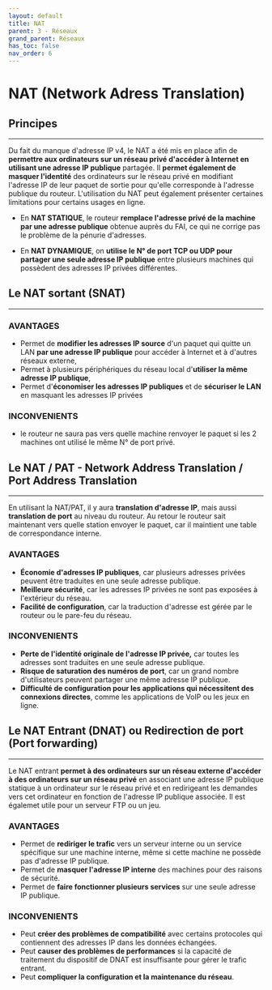```yaml
---
layout: default
title: NAT
parent: 3 - Réseaux
grand_parent: Réseaux
has_toc: false
nav_order: 6
---
```


# NAT (Network Adress Translation)

## Principes

---

Du fait du manque d'adresse IP v4, le NAT a été mis en place afin de **permettre aux ordinateurs sur un réseau privé d'accéder à Internet en utilisant une adresse IP publique** partagée. Il **permet également de masquer l'identité** des ordinateurs sur le réseau privé en modifiant l'adresse IP de leur paquet de sortie pour qu'elle corresponde à l'adresse publique du routeur. L'utilisation du NAT peut également présenter certaines limitations pour certains usages en ligne.

- En **NAT STATIQUE**, le routeur **remplace l'adresse privé de la machine par une adresse publique** obtenue auprès du FAI, ce qui ne corrige pas le problème de la pénurie d'adresses.

- En **NAT DYNAMIQUE**, on **utilise le N° de port TCP ou UDP pour partager une seule adresse IP publique** entre plusieurs machines qui possèdent des adresses IP privées différentes.

## Le NAT sortant (SNAT)

---

### AVANTAGES

- Permet de **modifier les adresses IP source** d'un paquet qui quitte un LAN **par une adresse IP publique** pour accéder à Internet et à d'autres réseaux externe,
- Permet à plusieurs périphériques du réseau local d'**utiliser la même adresse IP publique**,
- Permet d'**économiser les adresses IP publiques** et de **sécuriser le LAN** en masquant les adresses IP privées

### INCONVENIENTS

- le routeur ne saura pas vers quelle machine renvoyer le paquet si les 2 machines ont utilisé le même N° de port privé.

## Le NAT / PAT - Network Address Translation / Port Address Translation

---

En utilisant la NAT/PAT, il y aura **translation d'adresse IP**, mais aussi **translation de port** au niveau du routeur. Au retour le routeur sait maintenant vers quelle station envoyer le paquet, car il maintient une table de correspondance interne.

### AVANTAGES

- **Économie d'adresses IP publiques**, car plusieurs adresses privées peuvent être traduites en une seule adresse publique.
- **Meilleure sécurité**, car les adresses IP privées ne sont pas exposées à l'extérieur du réseau.
- **Facilité de configuration**, car la traduction d'adresse est gérée par le routeur ou le pare-feu du réseau.

### INCONVENIENTS

- **Perte de l'identité originale de l'adresse IP privée,** car toutes les adresses sont traduites en une seule adresse publique.
- **Risque de saturation des numéros de port**, car un grand nombre d'utilisateurs peuvent partager une même adresse IP publique.
- **Difficulté de configuration pour les applications qui nécessitent des connexions directes**, comme les applications de VoIP ou les jeux en ligne.

## Le NAT Entrant (DNAT) ou Redirection de port (Port forwarding)

---

Le NAT entrant **permet à des ordinateurs sur un réseau externe d'accéder à des ordinateurs sur un réseau privé** en associant une adresse IP publique statique à un ordinateur sur le réseau privé et en redirigeant les demandes vers cet ordinateur en fonction de l'adresse IP publique associée. Il est égalemet utile pour un serveur FTP ou un jeu.

### AVANTAGES

- Permet de **rediriger le trafic** vers un serveur interne ou un service spécifique sur une machine interne, même si cette machine ne possède pas d'adresse IP publique.
- Permet de **masquer l'adresse IP interne** des machines pour des raisons de sécurité.
- Permet de **faire fonctionner plusieurs services** sur une seule adresse IP publique.

### INCONVENIENTS

- Peut **créer des problèmes de compatibilité** avec certains protocoles qui contiennent des adresses IP dans les données échangées.
- Peut **causer des problèmes de performances** si la capacité de traitement du dispositif de DNAT est insuffisante pour gérer le trafic entrant.
- Peut **compliquer la configuration et la maintenance du réseau**.
